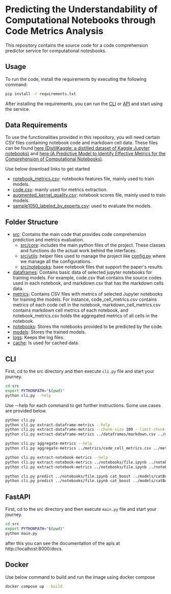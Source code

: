 # Predicting the Understandability of Computational Notebooks through Code Metrics Analysis

This repository contains the source code for a code comprehension predictor service for computational notesbooks.

## Usage

To run the code, install the requirements by executing the following command:

```bash
pip install -r requirements.txt
```

After installing the requirements, you can run the [CLI](#cli) or [API](#fastapi) and start using the service.

## Data Requirements

To use the functionalities provided in this repository, you will need certain CSV files containing notebook code and markdown cell data. These files can be found [here (DistilKaggle: a distilled dataset of Kaggle Jupyter notebooks)](https://zenodo.org/records/10317389) and [here (A Predictive Model to Identify Effective Metrics for the Comprehension of Computational Notebooks)](https://zenodo.org/records/8126338).

Use below download links to get started
- [notebook_metrics.csv](https://zenodo.org/records/10317389/files/notebook_metrics.csv?download=1): notebooks features file, mainly used to train models.
- [code.csv](https://zenodo.org/records/10317389/files/code.csv?download=1): mainly used for metrics extraction.
- [augmented_kernel_quality.csv](https://drive.google.com/uc?id=1rks7UbT8Bbl7TdQvfqoXx6fXhaPM8xOv): notebook scores file, mainly used to train models.
- [sample1050_labeled_by_experts.csv](https://drive.google.com/file/d/1hwdPgr2NUsbVBIopLykYa7dPxGFLi5DM/view?usp=drive_link): used to evaluate the models.

## Folder Structure
- [src](./src/): Contains the main code that provides code comprehension prediction and metrics evaluation.
    - [src/core](./src/core): includes the main python files of the project. These classes and functions do the actual work behind the interfaces.
    - [src/utils](./src/utils/): helper files used to manage the project like [config.py](./src/utils/config.py) where we manage all the configurations.
    - [src/notebooks](./src/utils/): base notebook files that support the paper's results.
- [dataframes](./dataframes/): Contains basic data of selected jupyter notebooks for training models. For example, code.csv that contains the source codes used in each notebook, and markdown.csv that has the markdown cells data.
- [metrics](./metrics/): Contains CSV files with metrics of selected Jupyter notebooks for training the models. For instance, code_cell_metrics.csv contains metrics of each code cell in the notebook, markdown_cell_metrics.csv contains markdown cell metrics of each notebook, and notebook_metrics.csv holds the aggregated metrics of all cells in the notebook.
- [notebooks](./notebooks/): Stores the notebooks provided to be predicted by the code.
- [models](./models/): Stores the trained models.
- [logs](./logs/): Keeps the log files.
- [cache](./cache/): Is used for cached data.

## CLI
First, cd to the src directory and then execute `cli.py` file and start your journey.
```bash
cd src
export PYTHONPATH="$(pwd)"
python cli.py --help
```
Use --help for each command to get further instructions. Some use cases are provided below.

```bash
python cli.py
python cli.py extract-dataframe-metrics --help
python cli.py extract-dataframe-metrics --chunk-size 100 --limit-chunk-count 5
python cli.py extract-dataframe-metrics ../dataframes/markdown.csv ../metrics/markdown_cell_metrics.csv --chunk-size 100 --limit-chunk-count 5 --file-type markdown

python cli.py aggregate-metrics --help
python cli.py aggregate-metrics ../metrics/code_cell_metrics.csv ../metrics/markdown_cell_metrics.csv ../metrics/notebook_metrics_lite.csv

python cli.py extract-notebook-metrics --help
python cli.py extract-notebook-metrics ../notebooks/file.ipynb ../notebooks/results.json
python cli.py extract-notebook-metrics ../notebooks/file.ipynb ../notebooks/results.csv

python cli.py predict ../notebooks/file.ipynb cat_boost ../models/catBoostClassifier.withOutPT.sf50.sr20.combined_score.v2.model 
python cli.py predict ../notebooks/file.ipynb cat_boost ../models/catBoostClassifier.withPT.sf50.sr20.combined_score.v2.model --pt-score 10
```

## FastAPI
First, cd to the src directory and then execute `main.py` file and start your journey.
```bash
cd src
export PYTHONPATH="$(pwd)"
python main.py
```
after this you can see the documentation of the apis at http://localhost:8000/docs.

## Docker
Use below command to build and run the image using docker compose
```bash
docker compose up --build
```
